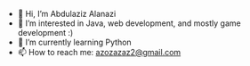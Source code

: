 - 👋 Hi, I’m Abdulaziz Alanazi
- 👀 I’m interested in Java, web development, and mostly game development :)
- 🌱 I’m currently learning Python
- 📫 How to reach me: azozazaz2@gmail.com

<!---
AbdulazizAlanazi1/AbdulazizAlanazi1 is a ✨ special ✨ repository because its `README.md` (this file) appears on your GitHub profile.
You can click the Preview link to take a look at your changes.
--->
